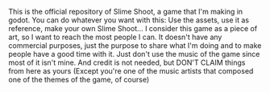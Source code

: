This is the official repository of Slime Shoot, a game that I'm making in godot. You can do whatever you want with this: Use the assets, use it as reference, make your own Slime Shoot...
I consider this game as a piece of art, so I want to reach the most people I can. It doesn't have any commercial purposes, just the purpose to share what I'm doing and to make people have a good time with it.
Just don't use the music of the game since most of it isn't mine.
And credit is not needed, but DON'T CLAIM things from here as yours (Except you're one of the music artists that composed one of the themes of the game, of course)
